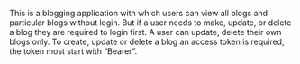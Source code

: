 This is a blogging application with which users can view all blogs and particular blogs without
login. But if a user needs to make, update, or delete a blog they are required to login first. A user
can update, delete their own blogs only. To create, update or delete a blog an access token is required, the token most
start with “Bearer”.
